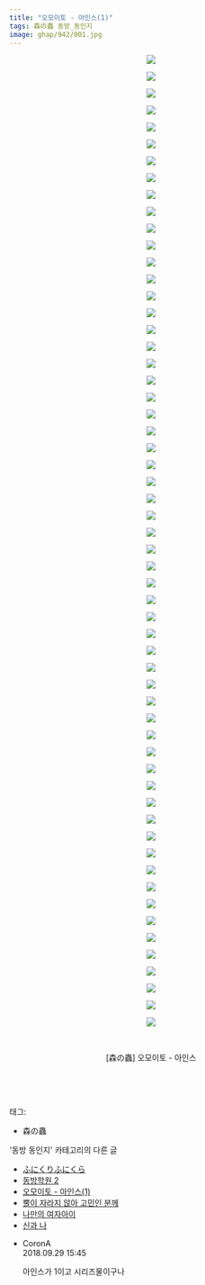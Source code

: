 ```yaml
---
title: "오모이토 - 아인스(1)"
tags: 森の蟲 동방_동인지
image: ghap/942/001.jpg
---
```

<div class="article">
<p style="text-align: center; clear: none; float: none;"><img src="{{ site.nasurl }}/ghap/942/001.jpg"/></p>
<p style="text-align: center; clear: none; float: none;"><img src="{{ site.nasurl }}/ghap/942/002.jpg"/></p>
<p style="text-align: center; clear: none; float: none;"><img src="{{ site.nasurl }}/ghap/942/003.jpg"/></p>
<p style="text-align: center; clear: none; float: none;"><img src="{{ site.nasurl }}/ghap/942/004.jpg"/></p>
<p style="text-align: center; clear: none; float: none;"><img src="{{ site.nasurl }}/ghap/942/005.jpg"/></p>
<p style="text-align: center; clear: none; float: none;"><img src="{{ site.nasurl }}/ghap/942/006.jpg"/></p>
<p style="text-align: center; clear: none; float: none;"><img src="{{ site.nasurl }}/ghap/942/007.jpg"/></p>
<p style="text-align: center; clear: none; float: none;"><img src="{{ site.nasurl }}/ghap/942/008.jpg"/></p>
<p style="text-align: center; clear: none; float: none;"><img src="{{ site.nasurl }}/ghap/942/009.jpg"/></p>
<p style="text-align: center; clear: none; float: none;"><img src="{{ site.nasurl }}/ghap/942/010.jpg"/></p>
<p style="text-align: center; clear: none; float: none;"><img src="{{ site.nasurl }}/ghap/942/011.jpg"/></p>
<p style="text-align: center; clear: none; float: none;"><img src="{{ site.nasurl }}/ghap/942/012.jpg"/></p>
<p style="text-align: center; clear: none; float: none;"><img src="{{ site.nasurl }}/ghap/942/013.jpg"/></p>
<p style="text-align: center; clear: none; float: none;"><img src="{{ site.nasurl }}/ghap/942/014.jpg"/></p>
<p style="text-align: center; clear: none; float: none;"><img src="{{ site.nasurl }}/ghap/942/015.jpg"/></p>
<p style="text-align: center; clear: none; float: none;"><img src="{{ site.nasurl }}/ghap/942/016.jpg"/></p>
<p style="text-align: center; clear: none; float: none;"><img src="{{ site.nasurl }}/ghap/942/017.jpg"/></p>
<p style="text-align: center; clear: none; float: none;"><img src="{{ site.nasurl }}/ghap/942/018.jpg"/></p>
<p style="text-align: center; clear: none; float: none;"><img src="{{ site.nasurl }}/ghap/942/019.jpg"/></p>
<p style="text-align: center; clear: none; float: none;"><img src="{{ site.nasurl }}/ghap/942/020.jpg"/></p>
<p style="text-align: center; clear: none; float: none;"><img src="{{ site.nasurl }}/ghap/942/021.jpg"/></p>
<p style="text-align: center; clear: none; float: none;"><img src="{{ site.nasurl }}/ghap/942/022.jpg"/></p>
<p style="text-align: center; clear: none; float: none;"><img src="{{ site.nasurl }}/ghap/942/023.jpg"/></p>
<p style="text-align: center; clear: none; float: none;"><img src="{{ site.nasurl }}/ghap/942/024.jpg"/></p>
<p style="text-align: center; clear: none; float: none;"><img src="{{ site.nasurl }}/ghap/942/025.jpg"/></p>
<p style="text-align: center; clear: none; float: none;"><img src="{{ site.nasurl }}/ghap/942/026.jpg"/></p>
<p style="text-align: center; clear: none; float: none;"><img src="{{ site.nasurl }}/ghap/942/027.jpg"/></p>
<p style="text-align: center; clear: none; float: none;"><img src="{{ site.nasurl }}/ghap/942/028.jpg"/></p>
<p style="text-align: center; clear: none; float: none;"><img src="{{ site.nasurl }}/ghap/942/029.jpg"/></p>
<p style="text-align: center; clear: none; float: none;"><img src="{{ site.nasurl }}/ghap/942/030.jpg"/></p>
<p style="text-align: center; clear: none; float: none;"><img src="{{ site.nasurl }}/ghap/942/031.jpg"/></p>
<p style="text-align: center; clear: none; float: none;"><img src="{{ site.nasurl }}/ghap/942/032.jpg"/></p>
<p style="text-align: center; clear: none; float: none;"><img src="{{ site.nasurl }}/ghap/942/033.jpg"/></p>
<p style="text-align: center; clear: none; float: none;"><img src="{{ site.nasurl }}/ghap/942/034.jpg"/></p>
<p style="text-align: center; clear: none; float: none;"><img src="{{ site.nasurl }}/ghap/942/035.jpg"/></p>
<p style="text-align: center; clear: none; float: none;"><img src="{{ site.nasurl }}/ghap/942/036.jpg"/></p>
<p style="text-align: center; clear: none; float: none;"><img src="{{ site.nasurl }}/ghap/942/037.jpg"/></p>
<p style="text-align: center; clear: none; float: none;"><img src="{{ site.nasurl }}/ghap/942/038.jpg"/></p>
<p style="text-align: center; clear: none; float: none;"><img src="{{ site.nasurl }}/ghap/942/039.jpg"/></p>
<p style="text-align: center; clear: none; float: none;"><img src="{{ site.nasurl }}/ghap/942/040.jpg"/></p>
<p style="text-align: center; clear: none; float: none;"><img src="{{ site.nasurl }}/ghap/942/041.jpg"/></p>
<p style="text-align: center; clear: none; float: none;"><img src="{{ site.nasurl }}/ghap/942/042.jpg"/></p>
<p style="text-align: center; clear: none; float: none;"><img src="{{ site.nasurl }}/ghap/942/043.jpg"/></p>
<p style="text-align: center; clear: none; float: none;"><img src="{{ site.nasurl }}/ghap/942/044.jpg"/></p>
<p style="text-align: center; clear: none; float: none;"><img src="{{ site.nasurl }}/ghap/942/045.jpg"/></p>
<p style="text-align: center; clear: none; float: none;"><img src="{{ site.nasurl }}/ghap/942/046.jpg"/></p>
<p style="text-align: center; clear: none; float: none;"><img src="{{ site.nasurl }}/ghap/942/047.jpg"/></p>
<p style="text-align: center; clear: none; float: none;"><img src="{{ site.nasurl }}/ghap/942/048.jpg"/></p>
<p style="text-align: center; clear: none; float: none;"><img src="{{ site.nasurl }}/ghap/942/049.jpg"/></p>
<p style="text-align: center; clear: none; float: none;"><img src="{{ site.nasurl }}/ghap/942/050.jpg"/></p>
<p style="text-align: center; clear: none; float: none;"><img src="{{ site.nasurl }}/ghap/942/051.jpg"/></p>
<p style="text-align: center; clear: none; float: none;"><img src="{{ site.nasurl }}/ghap/942/052.jpg"/></p>
<p style="text-align: center; clear: none; float: none;"><img src="{{ site.nasurl }}/ghap/942/053.jpg"/></p>
<p style="text-align: center; clear: none; float: none;"><img src="{{ site.nasurl }}/ghap/942/054.jpg"/></p>
<p style="text-align: center; clear: none; float: none;"><img src="{{ site.nasurl }}/ghap/942/055.jpg"/></p>
<p style="text-align: center; clear: none; float: none;"><img src="{{ site.nasurl }}/ghap/942/056.jpg"/></p>
<p style="text-align: center; clear: none; float: none;"><img src="{{ site.nasurl }}/ghap/942/057.jpg"/></p>
<p style="text-align: center; clear: none; float: none;"><img src="{{ site.nasurl }}/ghap/942/058.jpg"/></p>
<p style="text-align: center; clear: none; float: none;"><br/></p>
<p style="text-align: center; clear: none; float: none;">[森の蟲] 오모이토 - 아인스</p>
<p style="text-align: center; clear: none; float: none;"><br/></p>
<p><br/></p>
</div><div class="tagTrail">
<p>태그: </p>
<ul>
<li>森の蟲</li>
</ul>
</div><div class="another">
<p>'동방 동인지' 카테고리의 다른 글</p>
<ul>
<li><a href="/2016-07-20-ghap_944">ふにくりふにくら</a></li>
<li><a href="/2016-07-20-ghap_943">동방학원 2</a></li>
<li><a href="/2016-07-20-ghap_942">오모이토 - 아인스(1)</a></li>
<li><a href="/2016-07-19-ghap_941">뿔이 자라지 않아 고민인 분께</a></li>
<li><a href="/2016-07-19-ghap_940">나만의 여자아이</a></li>
<li><a href="/2016-07-19-ghap_939">신과 나</a></li>
</ul>
</div><div class="cb_module cb_fluid">
<div class="cb_wrt cb_profile">
<div class="comment">
<ul>
<li class="cb_thumb_off" id="comment15341755">
<div class="cb_comment_area">
<div class="cb_info_area">
<div class="cb_section">
<span class="cb_nick_name">CoronA</span>
</div>
<div class="cb_section">
<span class="cb_date">2018.09.29 15:45 </span>
</div>
</div>
<div class="cb_dsc_comment">
<p class="cb_dsc">
											아인스가 1이고 시리즈물이구나
										</p>
</div>
</div></li>
</ul>
</div>
</div><!-- commentList close -->
</div>